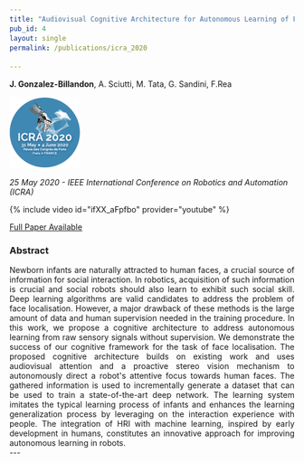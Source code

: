 ```yaml
---
title: "Audiovisual Cognitive Architecture for Autonomous Learning of Face Localisation by a Humanoid Robot"
pub_id: 4
layout: single
permalink: /publications/icra_2020

---
```


**J. Gonzalez-Billandon**,  A. Sciutti, M. Tata, G. Sandini, F.Rea

<img width="25%" src="../assets/images/ICRA.png">

*25 May 2020 -  IEEE International Conference on Robotics and Automation (ICRA)*

{% include video id="ifXX_aFpfbo" provider="youtube" %}


[Full Paper Available](https://ieeexplore.ieee.org/abstract/document/9196829)

### Abstract
<div style="text-align: justify">
Newborn infants are naturally attracted to human faces, a crucial source of information for social interaction. In robotics, acquisition of such information is crucial and social robots should also learn to exhibit such social skill. Deep learning algorithms are valid candidates to address the problem of face localisation. However, a major drawback of these methods is the large amount of data and human supervision needed in the training procedure. In this work, we propose a cognitive architecture to address autonomous learning from raw sensory signals without supervision. We demonstrate the success of our cognitive framework for the task of face localisation. The proposed cognitive architecture builds on existing work and uses audiovisual attention and a proactive stereo vision mechanism to autonomously direct a robot's attentive focus towards human faces. The gathered information is used to incrementally generate a dataset that can be used to train a state-of-the-art deep network. The learning system imitates the typical learning process of infants and enhances the learning generalization process by leveraging on the interaction experience with people. The integration of HRI with machine learning, inspired by early development in humans, constitutes an innovative approach for improving autonomous learning in robots.
</div>
---
